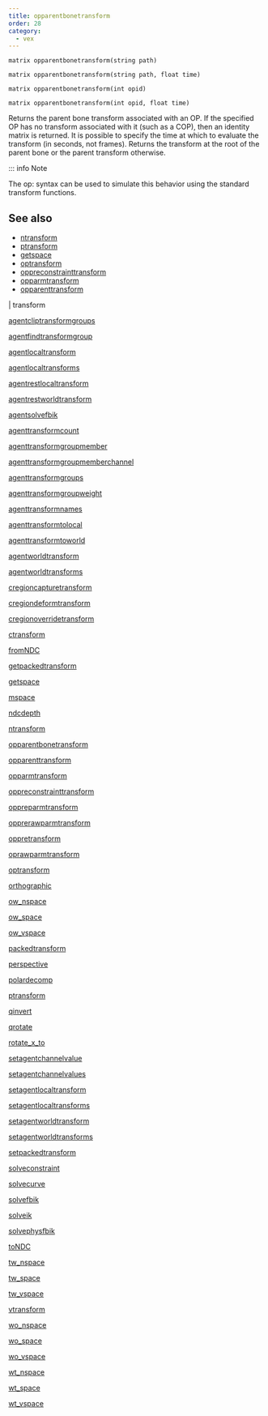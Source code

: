```yaml
---
title: opparentbonetransform
order: 28
category:
  - vex
---
```


`matrix opparentbonetransform(string path)`

`matrix opparentbonetransform(string path, float time)`

`matrix opparentbonetransform(int opid)`

`matrix opparentbonetransform(int opid, float time)`

Returns the parent bone transform associated with an OP. If the specified OP has no
transform associated with it (such as a COP), then an identity matrix is returned. It is possible to specify the time at which to evaluate the transform (in seconds, not frames). Returns the transform at the root of the parent bone or the parent transform otherwise.

::: info Note

The op: syntax can be used to simulate this behavior using the standard transform functions.



## See also

- [ntransform](ntransform.html)
- [ptransform](ptransform.html)
- [getspace](getspace.html)
- [optransform](optransform.html)
- [oppreconstrainttransform](oppreconstrainttransform.html)
- [opparmtransform](opparmtransform.html)
- [opparenttransform](opparenttransform.html)

|
transform

[agentcliptransformgroups](agentcliptransformgroups.html)

[agentfindtransformgroup](agentfindtransformgroup.html)

[agentlocaltransform](agentlocaltransform.html)

[agentlocaltransforms](agentlocaltransforms.html)

[agentrestlocaltransform](agentrestlocaltransform.html)

[agentrestworldtransform](agentrestworldtransform.html)

[agentsolvefbik](agentsolvefbik.html)

[agenttransformcount](agenttransformcount.html)

[agenttransformgroupmember](agenttransformgroupmember.html)

[agenttransformgroupmemberchannel](agenttransformgroupmemberchannel.html)

[agenttransformgroups](agenttransformgroups.html)

[agenttransformgroupweight](agenttransformgroupweight.html)

[agenttransformnames](agenttransformnames.html)

[agenttransformtolocal](agenttransformtolocal.html)

[agenttransformtoworld](agenttransformtoworld.html)

[agentworldtransform](agentworldtransform.html)

[agentworldtransforms](agentworldtransforms.html)

[cregioncapturetransform](cregioncapturetransform.html)

[cregiondeformtransform](cregiondeformtransform.html)

[cregionoverridetransform](cregionoverridetransform.html)

[ctransform](ctransform.html)

[fromNDC](fromNDC.html)

[getpackedtransform](getpackedtransform.html)

[getspace](getspace.html)

[mspace](mspace.html)

[ndcdepth](ndcdepth.html)

[ntransform](ntransform.html)

[opparentbonetransform](opparentbonetransform.html)

[opparenttransform](opparenttransform.html)

[opparmtransform](opparmtransform.html)

[oppreconstrainttransform](oppreconstrainttransform.html)

[oppreparmtransform](oppreparmtransform.html)

[opprerawparmtransform](opprerawparmtransform.html)

[oppretransform](oppretransform.html)

[oprawparmtransform](oprawparmtransform.html)

[optransform](optransform.html)

[orthographic](orthographic.html)

[ow_nspace](ow_nspace.html)

[ow_space](ow_space.html)

[ow_vspace](ow_vspace.html)

[packedtransform](packedtransform.html)

[perspective](perspective.html)

[polardecomp](polardecomp.html)

[ptransform](ptransform.html)

[qinvert](qinvert.html)

[qrotate](qrotate.html)

[rotate_x_to](rotate_x_to.html)

[setagentchannelvalue](setagentchannelvalue.html)

[setagentchannelvalues](setagentchannelvalues.html)

[setagentlocaltransform](setagentlocaltransform.html)

[setagentlocaltransforms](setagentlocaltransforms.html)

[setagentworldtransform](setagentworldtransform.html)

[setagentworldtransforms](setagentworldtransforms.html)

[setpackedtransform](setpackedtransform.html)

[solveconstraint](solveconstraint.html)

[solvecurve](solvecurve.html)

[solvefbik](solvefbik.html)

[solveik](solveik.html)

[solvephysfbik](solvephysfbik.html)

[toNDC](toNDC.html)

[tw_nspace](tw_nspace.html)

[tw_space](tw_space.html)

[tw_vspace](tw_vspace.html)

[vtransform](vtransform.html)

[wo_nspace](wo_nspace.html)

[wo_space](wo_space.html)

[wo_vspace](wo_vspace.html)

[wt_nspace](wt_nspace.html)

[wt_space](wt_space.html)

[wt_vspace](wt_vspace.html)
